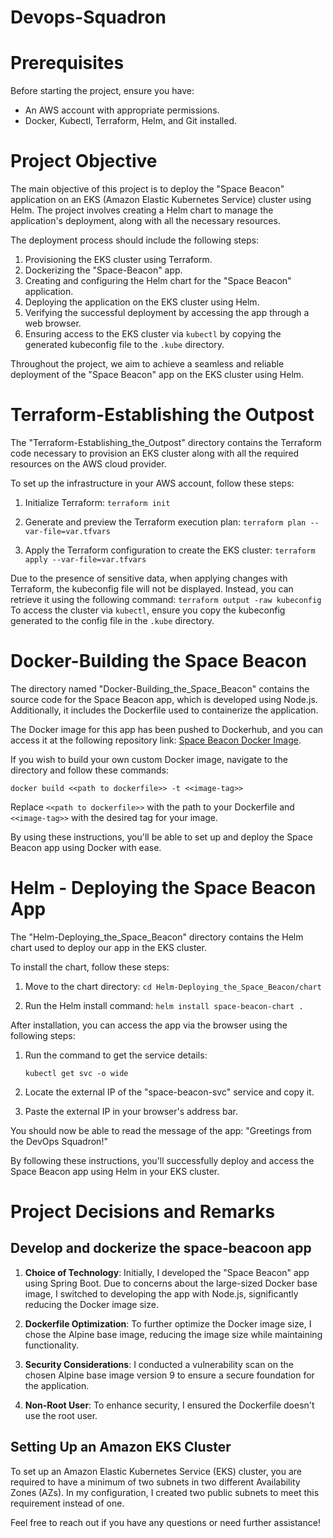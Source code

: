 # Devops-Squadron
# Prerequisites

Before starting the project, ensure you have:

- An AWS account with appropriate permissions.
- Docker, Kubectl, Terraform, Helm, and Git installed.

# Project Objective

The main objective of this project is to deploy the "Space Beacon" application on an EKS (Amazon Elastic Kubernetes Service) cluster using Helm. The project involves creating a Helm chart to manage the application's deployment, along with all the necessary resources.

The deployment process should include the following steps:

1. Provisioning the EKS cluster using Terraform.
2. Dockerizing the "Space-Beacon" app.
3. Creating and configuring the Helm chart for the "Space Beacon" application.
4. Deploying the application on the EKS cluster using Helm.
5. Verifying the successful deployment by accessing the app through a web browser.
6. Ensuring access to the EKS cluster via `kubectl` by copying the generated kubeconfig file to the `.kube` directory.

Throughout the project, we aim to achieve a seamless and reliable deployment of the "Space Beacon" app on the EKS cluster using Helm.


# Terraform-Establishing the Outpost

The "Terraform-Establishing_the_Outpost" directory contains the Terraform code necessary to provision an EKS cluster along with all the required resources on the AWS cloud provider.

To set up the infrastructure in your AWS account, follow these steps:

1. Initialize Terraform:
   `terraform init`

3. Generate and preview the Terraform execution plan:
  `terraform plan --var-file=var.tfvars`
5. Apply the Terraform configuration to create the EKS cluster:
   `terraform apply --var-file=var.tfvars`

Due to the presence of sensitive data, when applying changes with Terraform, the kubeconfig file will not be displayed. Instead, you can retrieve it using the following command:
   `terraform output -raw kubeconfig`
To access the cluster via `kubectl`, ensure you copy the kubeconfig generated to the config file in the `.kube` directory.

# Docker-Building the Space Beacon

The directory named "Docker-Building_the_Space_Beacon" contains the source code for the Space Beacon app, which is developed using Node.js. Additionally, it includes the Dockerfile used to containerize the application.

The Docker image for this app has been pushed to Dockerhub, and you can access it at the following repository link: [Space Beacon Docker Image](https://hub.docker.com/repository/docker/rayenrhimi/spacebeacon/general).

If you wish to build your own custom Docker image, navigate to the directory and follow these commands:

`docker build <<path to dockerfile>> -t <<image-tag>>`

Replace `<<path to dockerfile>>` with the path to your Dockerfile and `<<image-tag>>` with the desired tag for your image.

By using these instructions, you'll be able to set up and deploy the Space Beacon app using Docker with ease.

# Helm - Deploying the Space Beacon App

The "Helm-Deploying_the_Space_Beacon" directory contains the Helm chart used to deploy our app in the EKS cluster.

To install the chart, follow these steps:

1. Move to the chart directory:
   `cd Helm-Deploying_the_Space_Beacon/chart`
   

2. Run the Helm install command:
    `helm install space-beacon-chart .`

   
After installation, you can access the app via the browser using the following steps:

1. Run the command to get the service details:

   `kubectl get svc -o wide`


2. Locate the external IP of the "space-beacon-svc" service and copy it.

3. Paste the external IP in your browser's address bar.

You should now be able to read the message of the app: "Greetings from the DevOps Squadron!"

By following these instructions, you'll successfully deploy and access the Space Beacon app using Helm in your EKS cluster.

# Project Decisions and Remarks 
## Develop and dockerize the space-beacoon app
1. **Choice of Technology**: Initially, I developed the "Space Beacon" app using Spring Boot. Due to concerns about the large-sized Docker base image, I switched to developing the app with Node.js, significantly reducing the Docker image size.

2. **Dockerfile Optimization**: To further optimize the Docker image size, I chose the Alpine base image, reducing the image size while maintaining functionality.

3. **Security Considerations**: I conducted a vulnerability scan on the chosen Alpine base image version 9 to ensure a secure foundation for the application.

4. **Non-Root User**: To enhance security, I ensured the Dockerfile doesn't use the root user.

## Setting Up an Amazon EKS Cluster

To set up an Amazon Elastic Kubernetes Service (EKS) cluster, you are required to have a minimum of two subnets in two different Availability Zones (AZs). In my configuration, I created two public subnets to meet this requirement instead of one.

   
















Feel free to reach out if you have any questions or need further assistance!
